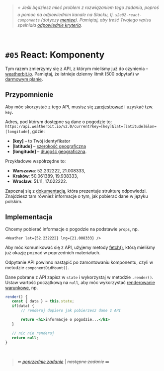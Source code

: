 > :star: *Jeśli będziesz mieć problem z rozwiązaniem tego zadania, poproś o pomoc na odpowiednim kanale na Slacku, tj. `s2e02-react-components` (dotyczy [mentee](https://devmentor.pl/mentoring-javascript/)). Pamiętaj, aby treść Twojego wpisu spełniała [odpowiednie kryteria](https://devmentor.pl/jak-prosic-o-pomoc/).*


&nbsp;

# `#05` React: Komponenty


Tym razem zmierzymy się z API, z którym mieliśmy już do czynienia – [weatherbit.io](https://www.weatherbit.io/api). Pamiętaj, że istnieje dzienny litmit (500 odpytań) w [darmowym planie](https://www.weatherbit.io/pricing#standard).

## Przypomnienie

Aby móc skorzystać z tego API, musisz się [zarejestrować](https://www.weatherbit.io/account/create) i uzyskać tzw. `key`.

Adres, pod którym dostępne są dane o pogodzie to: `https://api.weatherbit.io/v2.0/current?key=[key]&lat=[latitude]&lon=[longitude]`, gdzie:

* **[key]** – to Twój identyfikator
* **[latitude]** – [szerokość geograficzna](https://pl.wikipedia.org/wiki/Szeroko%C5%9B%C4%87_geograficzna)
* **[longitude]** – [długość geograficzna](https://pl.wikipedia.org/wiki/D%C5%82ugo%C5%9B%C4%87_geograficzna).

Przykładowe współrzędne to:
* **Warszawa**: 52.232222, 21.008333,
* **Kraków**: 50.061389, 19.938333,
* **Wrocław**: 51.11, 17.022222.

 Zapoznaj się z [dokumentacją](https://www.weatherbit.io/api/weather-current), która prezentuje strukturę odpowiedzi. Znajdziesz tam również informacje o tym, jak pobierać dane w języku polskim.

 ## Implementacja

 Chcemy pobierać informacje o pogodzie na podstawie `props`, np.

 ```
 <Weather lat={52.232222} lng={21.008333} />
 ```

 Aby móc komunikować się  z API, użyjemy metody [fetch()](https://developer.mozilla.org/en-US/docs/Web/API/Fetch_API/Using_Fetch), którą mieliśmy już okazję poznać w poprzednich materiałach.

Odpytanie API powinno nastąpić po zamontowaniu komponentu, czyli w metodzie `componentDidMount()`.

Dane pobrane z API zapisz w `state` i wykorzystaj w metodzie `.render()`. Ustaw wartość początkową na `null`, aby móc wykorzystać [renderowanie warunkowe](https://pl.reactjs.org/docs/conditional-rendering.html), np.

 ```jsx
 render() {
    const { data } = this.state;
    if(data) {
        // renderuj dopiero jak pobierzesz dane z API

        return <h1>informacje o pogodzie...</h1>
    }

    // nic nie renderuj
    return null;
 }
 ```

&nbsp;


> :arrow_left: [*poprzednie zadanie*](./../04) | ~~*następne zadanie*~~ :arrow_right:
